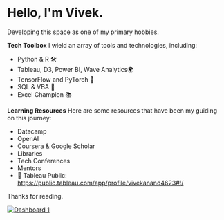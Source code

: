 # Hello, I'm Vivek.

Developing this space as one of my primary hobbies. 

**Tech Toolbox**
I wield an array of tools and technologies, including:
- Python & R 🛠️
- Tableau, D3, Power BI, Wave Analytics🌍
- TensorFlow and PyTorch 🚀
- SQL & VBA 📂
- Excel Champion 📚 

**Learning Resources**
Here are some resources that have been my guiding on this journey:
- Datacamp
- OpenAI
- Coursera & Google Scholar
- Libraries
- Tech Conferences
- Mentors
- 🚀 Tableau Public: https://public.tableau.com/app/profile/vivekanand4623#!/

Thanks for reading. 

<div class='tableauPlaceholder' id='viz1698259011037' style='position: relative'><noscript><a href='#'><img alt='Dashboard 1 ' src='https:&#47;&#47;public.tableau.com&#47;static&#47;images&#47;La&#47;LandingPage_16974021948670&#47;Dashboard1&#47;1_rss.png' style='border: none' /></a></noscript><object class='tableauViz'  style='display:none;'><param name='host_url' value='https%3A%2F%2Fpublic.tableau.com%2F' /> <param name='embed_code_version' value='3' /> <param name='site_root' value='' /><param name='name' value='LandingPage_16974021948670&#47;Dashboard1' /><param name='tabs' value='no' /><param name='toolbar' value='yes' /><param name='static_image' value='https:&#47;&#47;public.tableau.com&#47;static&#47;images&#47;La&#47;LandingPage_16974021948670&#47;Dashboard1&#47;1.png' /> <param name='animate_transition' value='yes' /><param name='display_static_image' value='yes' /><param name='display_spinner' value='yes' /><param name='display_overlay' value='yes' /><param name='display_count' value='yes' /><param name='language' value='en-US' /><param name='filter' value='publish=yes' /></object></div>            


<!---
vivekanandpkr/vivekanandpkr is a ✨ special ✨ repository because its `README.md` (this file) appears on your GitHub profile.


